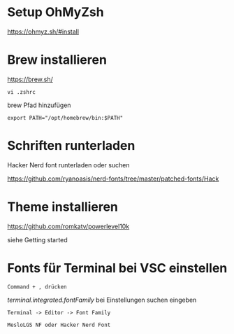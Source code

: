 # Setup OhMyZsh

https://ohmyz.sh/#install

# Brew installieren

https://brew.sh/
    
    vi .zshrc
    
brew Pfad hinzufügen

    export PATH="/opt/homebrew/bin:$PATH"

# Schriften runterladen

Hacker Nerd font runterladen oder suchen

https://github.com/ryanoasis/nerd-fonts/tree/master/patched-fonts/Hack

<!--    
Hacker nerd font runterladen
Theme homebred standard
Terminal Schift ändern auf hacker nerd
Fenster Spalten 160 Zeilen 48
-->

# Theme installieren

https://github.com/romkatv/powerlevel10k

siehe Getting started

# Fonts für Terminal bei VSC einstellen

    Command + , drücken

*terminal.integrated.fontFamily* bei Einstellungen suchen eingeben

    Terminal -> Editor -> Font Family

    MesloLGS NF oder Hacker Nerd Font
